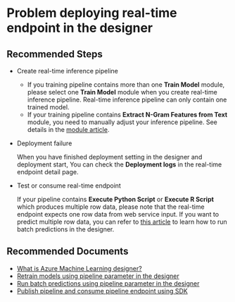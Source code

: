 <properties
	pageTitle="Problem deploying real-time endpoint in the designer"
	description="Problem deploying real-time endpoint in the designer"
	infoBubbleText="Problem deploying real-time endpoint in the designer"
	service="microsoft.machinelearning"
	resource="designer"
	authors="likebupt"
	ms.author="keli19"
	articleId="machine-learning-designer-problem-deploy-real-time-endpoint"
	selfHelpType="generic"
	supportTopicIds="32789517"
	productPesIds="16644"
	cloudEnvironments="public, fairfax, mooncake, usnat, ussec"
	ownershipId="AzureML_AzureMachineLearningServices"
/>

# Problem deploying real-time endpoint in the designer

## **Recommended Steps**

* Create real-time inference pipeline
  - If you training pipeline contains more than one **Train Model** module, please select one **Train Model** module when you create real-time inference pipeline. Real-time inference pipeline can only contain one trained model.
  - If your training pipeline contains **Extract N-Gram Features from Text** module, you need to manually adjust your inference pipeline. See details in the [module article](https://docs.microsoft.com/azure/machine-learning/algorithm-module-reference/extract-n-gram-features-from-text#build-inference-pipeline-that-uses-n-grams-to-deploy-a-real-time-endpoint).

* Deployment failure

    When you have finished deployment setting in the designer and deployment start, You can check the **Deployment logs** in the real-time endpoint detail page.

* Test or consume real-time endpoint

    If your pipeline contains **Execute Python Script** or **Execute R Script** which produces multiple row data, please note that the real-time endpoint expects one row data from web service input. 
    If you want to predict multiple row data, you can refer to [this article](https://docs.microsoft.com/azure/machine-learning/how-to-run-batch-predictions-designer) to learn how to run batch predictions in the designer. 

## **Recommended Documents**

* [What is Azure Machine Learning designer?](https://docs.microsoft.com/azure/machine-learning/concept-designer)
* [Retrain models using pipeline parameter in the designer](https://docs.microsoft.com/azure/machine-learning/how-to-retrain-designer)
* [Run batch predictions using pipeline parameter in the designer](https://docs.microsoft.com/azure/machine-learning/how-to-run-batch-predictions-designer)
* [Publish pipeline and consume pipeline endpoint using SDK](https://docs.microsoft.com/azure/machine-learning/how-to-deploy-pipelines)